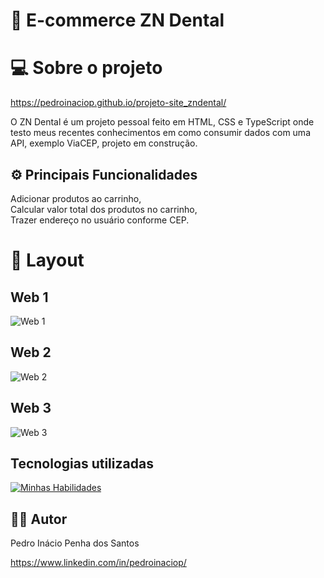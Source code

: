 # :tooth: E-commerce ZN Dental

# :computer: Sobre o projeto

https://pedroinaciop.github.io/projeto-site_zndental/ 

O ZN Dental é um projeto pessoal feito em HTML, CSS e TypeScript onde testo meus recentes conhecimentos em como consumir dados com uma API, exemplo ViaCEP, projeto em construção.

## ⚙️ Principais Funcionalidades

Adicionar produtos ao carrinho, <br>
Calcular valor total dos produtos no carrinho, <br>
Trazer endereço no usuário conforme CEP.

# 🎨 Layout

## Web 1
![Web 1](https://pedroinaciop.github.io/projeto-site_zndental/dist/images/web-1.png)

## Web 2
![Web 2](https://pedroinaciop.github.io/projeto-site_zndental/dist/images/web-2.png)

## Web 3 
![Web 3](https://pedroinaciop.github.io/projeto-site_zndental/dist/images/web-3.png)

## Tecnologias utilizadas
[![Minhas Habilidades](https://skillicons.dev/icons?i=html,css,js,ts)](https://skillicons.dev)

## 👨‍💻 Autor

Pedro Inácio Penha dos Santos

https://www.linkedin.com/in/pedroinaciop/
